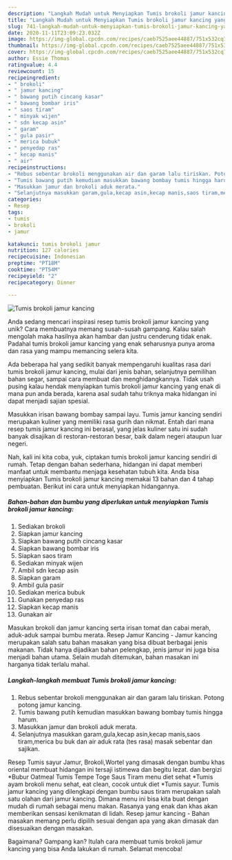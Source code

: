 ```yaml
---
description: "Langkah Mudah untuk Menyiapkan Tumis brokoli jamur kancing yang Enak"
title: "Langkah Mudah untuk Menyiapkan Tumis brokoli jamur kancing yang Enak"
slug: 741-langkah-mudah-untuk-menyiapkan-tumis-brokoli-jamur-kancing-yang-enak
date: 2020-11-11T23:09:23.032Z
image: https://img-global.cpcdn.com/recipes/caeb7525aee44887/751x532cq70/tumis-brokoli-jamur-kancing-foto-resep-utama.jpg
thumbnail: https://img-global.cpcdn.com/recipes/caeb7525aee44887/751x532cq70/tumis-brokoli-jamur-kancing-foto-resep-utama.jpg
cover: https://img-global.cpcdn.com/recipes/caeb7525aee44887/751x532cq70/tumis-brokoli-jamur-kancing-foto-resep-utama.jpg
author: Essie Thomas
ratingvalue: 4.4
reviewcount: 15
recipeingredient:
- " brokoli"
- " jamur kancing"
- " bawang putih cincang kasar"
- " bawang bombar iris"
- " saos tiram"
- " minyak wijen"
- " sdn kecap asin"
- " garam"
- " gula pasir"
- " merica bubuk"
- " penyedap ras"
- " kecap manis"
- " air"
recipeinstructions:
- "Rebus sebentar brokoli menggunakan air dan garam lalu tiriskan. Potong potong jamur kancing."
- "Tumis bawang putih kemudian masukkan bawang bombay tumis hingga harum."
- "Masukkan jamur dan brokoli aduk merata."
- "Selanjutnya masukkan garam,gula,kecap asin,kecap manis,saos tiram,merica bu buk dan air aduk rata (tes rasa) masak sebentar dan sajikan."
categories:
- Resep
tags:
- tumis
- brokoli
- jamur

katakunci: tumis brokoli jamur 
nutrition: 127 calories
recipecuisine: Indonesian
preptime: "PT18M"
cooktime: "PT54M"
recipeyield: "2"
recipecategory: Dinner

---
```



![Tumis brokoli jamur kancing](https://img-global.cpcdn.com/recipes/caeb7525aee44887/751x532cq70/tumis-brokoli-jamur-kancing-foto-resep-utama.jpg)

Anda sedang mencari inspirasi resep tumis brokoli jamur kancing yang unik? Cara membuatnya memang susah-susah gampang. Kalau salah mengolah maka hasilnya akan hambar dan justru cenderung tidak enak. Padahal tumis brokoli jamur kancing yang enak seharusnya punya aroma dan rasa yang mampu memancing selera kita.

Ada beberapa hal yang sedikit banyak mempengaruhi kualitas rasa dari tumis brokoli jamur kancing, mulai dari jenis bahan, selanjutnya pemilihan bahan segar, sampai cara membuat dan menghidangkannya. Tidak usah pusing kalau hendak menyiapkan tumis brokoli jamur kancing yang enak di mana pun anda berada, karena asal sudah tahu triknya maka hidangan ini dapat menjadi sajian spesial.

Masukkan irisan bawang bombay sampai layu. Tumis jamur kancing sendiri merupakan kuliner yang memiliki rasa gurih dan nikmat. Entah dari mana resep tumis jamur kancing ini berasal, yang jelas kuliner satu ini sudah banyak disajikan di restoran-restoran besar, baik dalam negeri ataupun luar negeri.


Nah, kali ini kita coba, yuk, ciptakan tumis brokoli jamur kancing sendiri di rumah. Tetap dengan bahan sederhana, hidangan ini dapat memberi manfaat untuk membantu menjaga kesehatan tubuh kita. Anda bisa menyiapkan Tumis brokoli jamur kancing memakai 13 bahan dan 4 tahap pembuatan. Berikut ini cara untuk menyiapkan hidangannya.

<!--inarticleads1-->

##### Bahan-bahan dan bumbu yang diperlukan untuk menyiapkan Tumis brokoli jamur kancing:

1. Sediakan  brokoli
1. Siapkan  jamur kancing
1. Siapkan  bawang putih cincang kasar
1. Siapkan  bawang bombar iris
1. Siapkan  saos tiram
1. Sediakan  minyak wijen
1. Ambil  sdn kecap asin
1. Siapkan  garam
1. Ambil  gula pasir
1. Sediakan  merica bubuk
1. Gunakan  penyedap ras
1. Siapkan  kecap manis
1. Gunakan  air


Masukan brokoli dan jamur kancing serta irisan tomat dan cabai merah, aduk-aduk sampai bumbu merata. Resep Jamur Kancing - Jamur kancing merupakan salah satu bahan masakan yang bisa dibuat berbagai jenis makanan. Tidak hanya dijadikan bahan pelengkap, jenis jamur ini juga bisa menjadi bahan utama. Selain mudah ditemukan, bahan masakan ini harganya tidak terlalu mahal. 

<!--inarticleads2-->

##### Langkah-langkah membuat Tumis brokoli jamur kancing:

1. Rebus sebentar brokoli menggunakan air dan garam lalu tiriskan. Potong potong jamur kancing.
1. Tumis bawang putih kemudian masukkan bawang bombay tumis hingga harum.
1. Masukkan jamur dan brokoli aduk merata.
1. Selanjutnya masukkan garam,gula,kecap asin,kecap manis,saos tiram,merica bu buk dan air aduk rata (tes rasa) masak sebentar dan sajikan.


Resep Tumis sayur Jamur, Brokoli,Wortel yang dimasak dengan bumbu khas oriental membuat hidangan ini tersaji istimewa dan begitu lezat. dan bergizi *Bubur Oatmeal Tumis Tempe Toge Saus Tiram menu diet sehat *Tumis ayam brokoli menu sehat, eat clean, cocok untuk diet *Tumis sayur. Tumis jamur kancing yang dilengkapi dengan bumbu saus tiram merupakan salah satu olahan dari jamur kancing. Dimana menu ini bisa kita buat dengan mudah di rumah sebagai menu makan. Rasanya yang enak dan khas akan memberikan sensasi kenikmatan di lidah. Resep jamur kancing - Bahan masakan memang perlu dipilih sesuai dengan apa yang akan dimasak dan disesuaikan dengan masakan. 

Bagaimana? Gampang kan? Itulah cara membuat tumis brokoli jamur kancing yang bisa Anda lakukan di rumah. Selamat mencoba!
